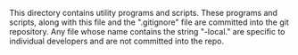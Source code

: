 This directory contains utility programs and scripts. These programs and
scripts, along with this file and the ".gitignore" file are committed into
the git repository. Any file whose name contains the string "-local." are
specific to individual developers and are not committed into the repo.
